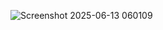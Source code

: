 ![Screenshot 2025-06-13 060109](https://github.com/user-attachments/assets/20ee25be-7e78-400b-be05-7a657ce33a16)
